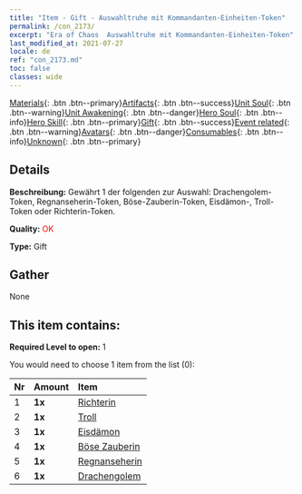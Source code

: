```yaml
---
title: "Item - Gift - Auswahltruhe mit Kommandanten-Einheiten-Token"
permalink: /con_2173/
excerpt: "Era of Chaos  Auswahltruhe mit Kommandanten-Einheiten-Token"
last_modified_at: 2021-07-27
locale: de
ref: "con_2173.md"
toc: false
classes: wide
---
```

 [Materials](/ItemsDE/){: .btn .btn--primary}[Artifacts](/ItemsDE/Artifacts/){: .btn .btn--success}[Unit Soul](/ItemsDE/UnitSoul/){: .btn .btn--warning}[Unit Awakening](/ItemsDE/UnitAwakening/){: .btn .btn--danger}[Hero Soul](/ItemsDE/HeroSoul/){: .btn .btn--info}[Hero Skill](/ItemsDE/HeroSkill/){: .btn .btn--primary}[Gift](/ItemsDE/Gift/){: .btn .btn--success}[Event related](/ItemsDE/Events/){: .btn .btn--warning}[Avatars](/ItemsDE/Avatars/){: .btn .btn--danger}[Consumables](/ItemsDE/Consumables/){: .btn .btn--info}[Unknown](/ItemsDE/Unknown/){: .btn .btn--primary}

## Details
 **Beschreibung:** Gewährt 1 der folgenden zur Auswahl: Drachengolem-Token, Regnanseherin-Token, Böse-Zauberin-Token, Eisdämon-, Troll-Token oder Richterin-Token.

 **Quality:** <span style="color: #FF0000">OK</span>

 **Type:** Gift

## Gather

  None

## This item contains:

 **Required Level to open:** 1

 You would need to choose 1 item from the list (0):

  | Nr | Amount |     Item    |
  |:---|:-------|:------------|
  | 1 |  **1x** | [Richterin](/ItemsDE/unt_198/) |  | 
  | 2 |  **1x** | [Troll](/ItemsDE/unt_225/) |  | 
  | 3 |  **1x** | [Eisdämon](/ItemsDE/unt_269/) |  | 
  | 4 |  **1x** | [Böse Zauberin](/ItemsDE/unt_252/) |  | 
  | 5 |  **1x** | [Regnanseherin](/ItemsDE/unt_279/) |  | 
  | 6 |  **1x** | [Drachengolem](/ItemsDE/unt_243/) |  | 
